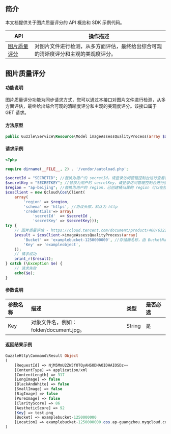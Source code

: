 ## 简介

本文档提供关于图片质量评分的 API 概览和 SDK 示例代码。

| API           | 操作描述                 |
| ------------- |  ---------------------- |
| [图片质量评分](https://cloud.tencent.com/document/product/460/63228) | 对图片文件进行检测，从多方面评估，最终给出综合可观的清晰度评分和主观的美观度评分。 |

## 图片质量评分

#### 功能说明

图片质量评分功能为同步请求方式，您可以通过本接口对图片文件进行检测，从多方面评估，最终给出综合可观的清晰度评分和主观的美观度评分。该接口属于 GET 请求。

#### 方法原型

```php
public Guzzle\Service\Resource\Model imageAssessQualityProcess(array $args = array());
```

#### 请求示例

```php
<?php

require dirname(__FILE__, 2) . '/vendor/autoload.php';

$secretId = "SECRETID"; //替换为用户的 secretId，请登录访问管理控制台进行查看和管理，https://console.cloud.tencent.com/cam/capi
$secretKey = "SECRETKEY"; //替换为用户的 secretKey，请登录访问管理控制台进行查看和管理，https://console.cloud.tencent.com/cam/capi
$region = "ap-beijing"; //替换为用户的 region，已创建桶归属的 region 可以在控制台查看，https://console.cloud.tencent.com/cos5/bucket
$cosClient = new Qcloud\Cos\Client(
    array(
        'region' => $region,
        'schema' => 'https', //协议头部，默认为 http
        'credentials'=> array(
            'secretId'  => $secretId ,
            'secretKey' => $secretKey)));
try {
    // 图片质量评估 - https://cloud.tencent.com/document/product/460/63228
    $result = $cosClient->imageAssessQualityProcess(array(
        'Bucket' => 'examplebucket-1250000000', //存储桶名称，由 BucketName-Appid 组成，可以在 COS 控制台查看 https://console.cloud.tencent.com/cos5/bucket
        'Key' => 'exampleobject',
    ));
    // 请求成功
    print_r($result);
} catch (\Exception $e) {
    // 请求失败
    echo($e);
}
```

#### 参数说明

| 参数名称          | 描述                                                         | 类型    | 是否必选 |
| :---------------- | :----------------------------------------------------------- | :------ | :------- |
| Key               | 对象文件名，例如：folder/document.jpg。                      | String  | 是       |

#### 返回结果示例

```php
GuzzleHttp\Command\Result Object
(
    [RequestId] => NjM5MmU2ZWJfOTQyAHSODHAOIDHAIOSDz==
    [ContentType] => application/xml
    [ContentLength] => 317
    [LongImage] => false
    [BlackAndWhite] => false
    [SmallImage] => false
    [BigImage] => false
    [PureImage] => false
    [ClarityScore] => 86
    [AestheticScore] => 92
    [Key] => test.png
    [Bucket] => examplebucket-1250000000
    [Location] => examplebucket-1250000000.cos.ap-guangzhou.myqcloud.com/test.png
)
```

